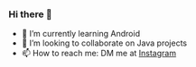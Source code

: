 ### Hi there 👋

- 🌱 I’m currently learning Android
- 👯 I’m looking to collaborate on Java projects
- 📫 How to reach me: DM me at [Instagram](https://instagram.com/gabrielh.developer?igshid=MzNlNGNkZWQ4Mg==)

<!--
<div>
<a href="https://github.com/lzzgabriel">
<img loading="lazy" height="180em" src="https://github-readme-stats.vercel.app/api/top-langs/?username=lzzgabriel&layout=compact&langs_count=7&theme=github_dark"/>
<img loading="lazy" height="180em" src="https://github-readme-stats.vercel.app/api?username=lzzgabriel&show_icons=true&theme=github_dark" alt="lzzgabriel" />
</div>
<!--![GitHub Langs](https://github-readme-stats.vercel.app/api/top-langs/?username=lzzgabriel&layout=compact&theme=blueberry)
<!--![GitHub Stats](https://github-readme-stats.vercel.app/api?username=lzzgabriel&show_icons=true&theme=blueberry)
[![GitHub Streak](https://github-readme-streak-stats.herokuapp.com?user=lzzgabriel&theme=blueberry&date_format=M%20j%5B%2C%20Y%5D)](https://git.io/streak-stats)

-->
